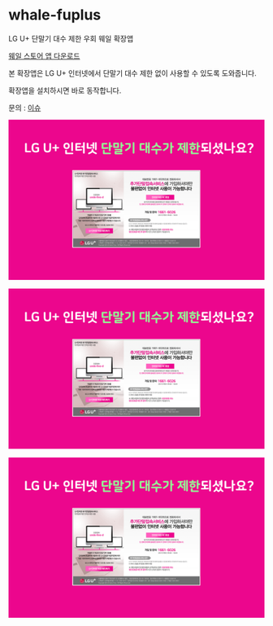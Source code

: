 # whale-fuplus
LG U+ 단말기 대수 제한 우회 웨일 확장앱

[웨일 스토어 앱 다운로드](https://store.whale.naver.com/detail/gkiehdfhcflgkknjiiggnfooaihlmghp)

본 확장앱은 LG U+ 인터넷에서 단말기 대수 제한 없이 사용할 수 있도록 도와줍니다.

확장앱을 설치하시면 바로 동작합니다.

문의 : [이슈](https://github.com/dhdbstjr98/whale-fuplus/issues)

![1](./slides/1.png)

![2](./slides/1.png)

![3](./slides/1.png)
